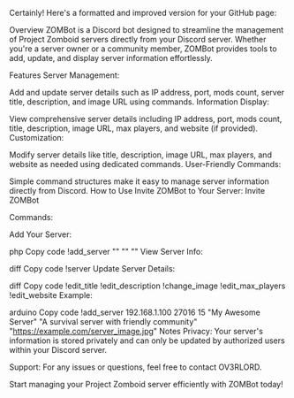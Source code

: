 
Certainly! Here's a formatted and improved version for your GitHub page:

Overview
ZOMBot is a Discord bot designed to streamline the management of Project Zomboid servers directly from your Discord server. Whether you're a server owner or a community member, ZOMBot provides tools to add, update, and display server information effortlessly.

Features
Server Management:

Add and update server details such as IP address, port, mods count, server title, description, and image URL using commands.
Information Display:

View comprehensive server details including IP address, port, mods count, title, description, image URL, max players, and website (if provided).
Customization:

Modify server details like title, description, image URL, max players, and website as needed using dedicated commands.
User-Friendly Commands:

Simple command structures make it easy to manage server information directly from Discord.
How to Use
Invite ZOMBot to Your Server: Invite ZOMBot

Commands:

Add Your Server:

php
Copy code
!add_server <IP Address> <Port> <Mods Count> "<Server Title>" "<Server Description>" "<Image URL>"
View Server Info:

diff
Copy code
!server
Update Server Details:

diff
Copy code
!edit_title <New Title>
!edit_description <New Description>
!change_image <New Image URL>
!edit_max_players <New Max Players>
!edit_website <New Website URL>
Example:

arduino
Copy code
!add_server 192.168.1.100 27016 15 "My Awesome Server" "A survival server with friendly community" "https://example.com/server_image.jpg"
Notes
Privacy: Your server's information is stored privately and can only be updated by authorized users within your Discord server.

Support: For any issues or questions, feel free to contact OV3RLORD.

Start managing your Project Zomboid server efficiently with ZOMBot today!

